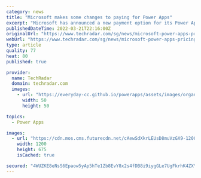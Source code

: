 ```yaml
---
category: news
title: "Microsoft makes some changes to paying for Power Apps"
excerpt: "Microsoft has announced a new payment option for its Power Apps. The move means that along with its current user-based model, in which businesses rent out the services for each individual user ..."
publishedDateTime: 2022-03-21T22:16:00Z
originalUrl: "https://www.techradar.com/sg/news/microsoft-power-apps-pricing-change"
webUrl: "https://www.techradar.com/sg/news/microsoft-power-apps-pricing-change"
type: article
quality: 77
heat: 80
published: true

provider:
  name: TechRadar
  domain: techradar.com
  images:
    - url: "https://everyday-cc.github.io/powerapps/assets/images/organizations/techradar.com-50x50.jpg"
      width: 50
      height: 50

topics:
  - Power Apps

images:
  - url: "https://cdn.mos.cms.futurecdn.net/cAewSdXkrLEUsD8muVzGX9-1200-80.jpg"
    width: 1200
    height: 675
    isCached: true

secured: "4WUZKE8eNsS6Epaow5yAp5hTe1Zb8EvY8x2s4fDB8i9iygGLe7UgFkrhK4ZXYF5eIYz/aY+P5T70rzTdFnpPazIU7AFYJ/t9SDP25nlOLt4g2HxQT3kYsY/fYxY5VN1n+4eJeker86CSdYFquag/wo8EKwDgJ0kHGVNyqs8hQJgSF7/ukoJ8qCx5n6iyIwgPsavQnOdcbK6etplZsCtoUmcI2k8/H5AxGBqC7EyoyZeOg190BU7aDYpHq6IMQE/W6JJtjpYE1YzvuIa6PyvOHMSW8/mqweuWOpo50KGO/H7eGaZhdJt+Z2pRaJ/1F6uehDMcBDTtqJDk90J7g9pV9Eeh44Ba7O/Y7zcB9jXzGSI=;NW7nLFwg2VZT5BH4YVmJSA=="
---
```



